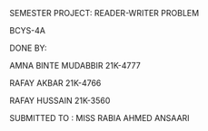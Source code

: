 

SEMESTER PROJECT:  READER-WRITER PROBLEM

BCYS-4A

DONE BY:

AMNA BINTE MUDABBIR 21K-4777


RAFAY AKBAR 21K-4766


RAFAY HUSSAIN 21K-3560


SUBMITTED TO : MISS RABIA AHMED ANSAARI
